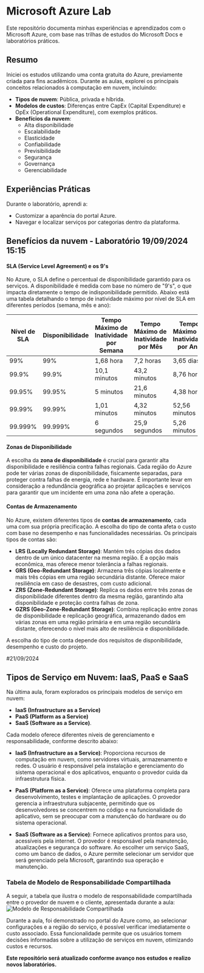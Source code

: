 # Microsoft Azure Lab

Este repositório documenta minhas experiências e aprendizados com o Microsoft Azure, com base nas trilhas de estudos do Microsoft Docs e laboratórios práticos.

## Resumo

Iniciei os estudos utilizando uma conta gratuita do Azure, previamente criada para fins acadêmicos. Durante as aulas, explorei os principais conceitos relacionados à computação em nuvem, incluindo:

- **Tipos de nuvem**: Pública, privada e híbrida.
- **Modelos de custos**: Diferenças entre CapEx (Capital Expenditure) e OpEx (Operational Expenditure), com exemplos práticos.
- **Benefícios da nuvem**:
  - Alta disponibilidade
  - Escalabilidade
  - Elasticidade
  - Confiabilidade
  - Previsibilidade
  - Segurança
  - Governança
  - Gerenciabilidade

## Experiências Práticas

Durante o laboratório, aprendi a:
- Customizar a aparência do portal Azure.
- Navegar e localizar serviços por categorias dentro da plataforma.

## Benefícios da nuvem - Laboratório 19/09/2024 15:15
#### SLA (Service Level Agreement) e os 9's

No Azure, o SLA define o percentual de disponibilidade garantido para os serviços. A disponibilidade é medida com base no número de "9's", o que impacta diretamente o tempo de indisponibilidade permitido. Abaixo está uma tabela detalhando o tempo de inatividade máximo por nível de SLA em diferentes períodos (semana, mês e ano):

| Nível de SLA     | Disponibilidade | Tempo Máximo de Inatividade por Semana | Tempo Máximo de Inatividade por Mês | Tempo Máximo de Inatividade por Ano  |
|------------------|-----------------|----------------------------------------|-------------------------------------|--------------------------------------|
| 99%              | 99%             | 1,68 hora                              | 7,2 horas                           | 3,65 dias                            |
| 99.9%            | 99.9%           | 10,1 minutos                           | 43,2 minutos                        | 8,76 horas                           |
| 99.95%           | 99.95%          | 5 minutos                              | 21,6 minutos                        | 4,38 horas                           |
| 99.99%           | 99.99%          | 1,01 minutos                           | 4,32 minutos                        | 52,56 minutos                        |
| 99.999%          | 99.999%         | 6 segundos                             | 25,9 segundos                       | 5,26 minutos                    |

#### Zonas de Disponibilidade

A escolha da **zona de disponibilidade** é crucial para garantir alta disponibilidade e resiliência contra falhas regionais. Cada região do Azure pode ter várias zonas de disponibilidade, fisicamente separadas, para proteger contra falhas de energia, rede e hardware. É importante levar em consideração a redundância geográfica ao projetar aplicações e serviços para garantir que um incidente em uma zona não afete a operação.

#### Contas de Armazenamento

No Azure, existem diferentes tipos de **contas de armazenamento**, cada uma com sua própria precificação. A escolha do tipo de conta afeta o custo com base no desempenho e nas funcionalidades necessárias. Os principais tipos de contas são:


- **LRS (Locally Redundant Storage)**: Mantém três cópias dos dados dentro de um único datacenter na mesma região. É a opção mais econômica, mas oferece menor tolerância a falhas regionais.
- **GRS (Geo-Redundant Storage)**: Armazena três cópias localmente e mais três cópias em uma região secundária distante. Oferece maior resiliência em caso de desastres, com custo adicional.
- **ZRS (Zone-Redundant Storage)**: Replica os dados entre três zonas de disponibilidade diferentes dentro da mesma região, garantindo alta disponibilidade e proteção contra falhas de zona.
- **GZRS (Geo-Zone-Redundant Storage)**: Combina replicação entre zonas de disponibilidade e replicação geográfica, armazenando dados em várias zonas em uma região primária e em uma região secundária distante, oferecendo o nível mais alto de resiliência e disponibilidade.

A escolha do tipo de conta depende dos requisitos de disponibilidade, desempenho e custo do projeto.

#21/09/2024
## Tipos de Serviço em Nuvem: IaaS, PaaS e SaaS

Na última aula, foram explorados os principais modelos de serviço em nuvem: 
- **IaaS (Infrastructure as a Service)**
- **PaaS (Platform as a Service)**
- **SaaS (Software as a Service)**.

Cada modelo oferece diferentes níveis de gerenciamento e responsabilidade, conforme descrito abaixo:
- **IaaS (Infrastructure as a Service)**: Proporciona recursos de computação em nuvem, como servidores virtuais, armazenamento e redes. O usuário é responsável pela instalação e gerenciamento do sistema operacional e dos aplicativos, enquanto o provedor cuida da infraestrutura física.

- **PaaS (Platform as a Service)**: Oferece uma plataforma completa para desenvolvimento, testes e implantação de aplicações. O provedor gerencia a infraestrutura subjacente, permitindo que os desenvolvedores se concentrem no código e na funcionalidade do aplicativo, sem se preocupar com a manutenção do hardware ou do sistema operacional.

- **SaaS (Software as a Service)**: Fornece aplicativos prontos para uso, acessíveis pela internet. O provedor é responsável pela manutenção, atualizações e segurança do software. Ao escolher um serviço SaaS, como um banco de dados, o Azure permite selecionar um servidor que será gerenciado pela Microsoft, garantindo sua operação e manutenção.

### Tabela de Modelo de Responsabilidade Compartilhada

A seguir, a tabela que ilustra o modelo de responsabilidade compartilhada entre o provedor de nuvem e o cliente, apresentada durante a aula:
![Modelo de Responsabilidade Compartilhada](https://github.com/Dani-dba/microsoft_azure_lab/commit/d9638dcc5e6649da68591114ea50a0348f495c43)


Durante a aula, foi demonstrado no portal do Azure como, ao selecionar configurações e a região do serviço, é possível verificar imediatamente o custo associado. Essa funcionalidade permite que os usuários tomem decisões informadas sobre a utilização de serviços em nuvem, otimizando custos e recursos.

**Este repositório será atualizado conforme avanço nos estudos e realizo novos laboratórios.**
